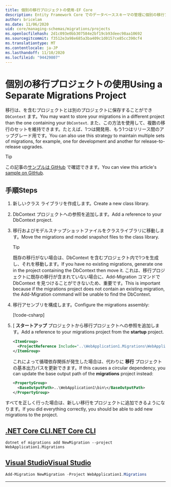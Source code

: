 ```yaml
---
title: 個別の移行プロジェクトの使用-EF Core
description: Entity Framework Core でのデータベーススキーマの管理に個別の移行プロジェクトを使用する
author: bricelam
ms.date: 11/06/2020
uid: core/managing-schemas/migrations/projects
ms.openlocfilehash: 2d1c093e0bb307584e2bf19cb93deec98aa10692
ms.sourcegitcommit: f3512e3a98e685a3ba409c1d0157ce85cc390cf4
ms.translationtype: MT
ms.contentlocale: ja-JP
ms.lasthandoff: 11/10/2020
ms.locfileid: "94429807"
---
```

# <a name="using-a-separate-migrations-project"></a><span data-ttu-id="e3dd4-103">個別の移行プロジェクトの使用</span><span class="sxs-lookup"><span data-stu-id="e3dd4-103">Using a Separate Migrations Project</span></span>

<span data-ttu-id="e3dd4-104">移行は、を含むプロジェクトとは別のプロジェクトに保存することができ `DbContext` ます。</span><span class="sxs-lookup"><span data-stu-id="e3dd4-104">You may want to store your migrations in a different project than the one containing your `DbContext`.</span></span> <span data-ttu-id="e3dd4-105">また、この方法を使用して、複数の移行のセットを維持できます。たとえば、1つは開発用、もう1つはリリース間のアップグレード用です。</span><span class="sxs-lookup"><span data-stu-id="e3dd4-105">You can also use this strategy to maintain multiple sets of migrations, for example, one for development and another for release-to-release upgrades.</span></span>

> [!TIP]
> <span data-ttu-id="e3dd4-106">この記事の[サンプルは GitHub](https://github.com/dotnet/EntityFramework.Docs/tree/master/samples/core/Schemas/ThreeProjectMigrations) で確認できます。</span><span class="sxs-lookup"><span data-stu-id="e3dd4-106">You can view this article's [sample on GitHub](https://github.com/dotnet/EntityFramework.Docs/tree/master/samples/core/Schemas/ThreeProjectMigrations).</span></span>

## <a name="steps"></a><span data-ttu-id="e3dd4-107">手順</span><span class="sxs-lookup"><span data-stu-id="e3dd4-107">Steps</span></span>

1. <span data-ttu-id="e3dd4-108">新しいクラス ライブラリを作成します。</span><span class="sxs-lookup"><span data-stu-id="e3dd4-108">Create a new class library.</span></span>

2. <span data-ttu-id="e3dd4-109">DbContext プロジェクトへの参照を追加します。</span><span class="sxs-lookup"><span data-stu-id="e3dd4-109">Add a reference to your DbContext project.</span></span>

3. <span data-ttu-id="e3dd4-110">移行およびモデルスナップショットファイルをクラスライブラリに移動します。</span><span class="sxs-lookup"><span data-stu-id="e3dd4-110">Move the migrations and model snapshot files to the class library.</span></span>
   > [!TIP]
   > <span data-ttu-id="e3dd4-111">既存の移行がない場合は、DbContext を含むプロジェクト内で1つを生成し、それを移動します。</span><span class="sxs-lookup"><span data-stu-id="e3dd4-111">If you have no existing migrations, generate one in the project containing the DbContext then move it.</span></span>
   > <span data-ttu-id="e3dd4-112">これは、移行プロジェクトに既存の移行が含まれていない場合に、Add-Migration コマンドで DbContext を見つけることができないため、重要です。</span><span class="sxs-lookup"><span data-stu-id="e3dd4-112">This is important because if the migrations project does not contain an existing migration, the Add-Migration command will be unable to find the DbContext.</span></span>

4. <span data-ttu-id="e3dd4-113">移行アセンブリを構成します。</span><span class="sxs-lookup"><span data-stu-id="e3dd4-113">Configure the migrations assembly:</span></span>

   [!code-csharp[](../../../../samples/core/Schemas/ThreeProjectMigrations/WebApplication1/Startup.cs#snippet_MigrationsAssembly)]

5. <span data-ttu-id="e3dd4-114">[ **スタートアップ** プロジェクトから移行プロジェクトへの参照を追加します。</span><span class="sxs-lookup"><span data-stu-id="e3dd4-114">Add a reference to your migrations project from the **startup** project.</span></span>

   ```xml
   <ItemGroup>
     <ProjectReference Include="..\WebApplication1.Migrations\WebApplication1.Migrations.csproj">
   </ItemGroup>
   ```

   <span data-ttu-id="e3dd4-115">これによって循環依存関係が発生した場合は、代わりに **移行** プロジェクトの基本出力パスを更新できます。</span><span class="sxs-lookup"><span data-stu-id="e3dd4-115">If this causes a circular dependency, you can update the base output path of the **migrations** project instead:</span></span>

   ```xml
   <PropertyGroup>
     <BaseOutputPath>..\WebApplication1\bin\</BaseOutputPath>
   </PropertyGroup>
   ```

<span data-ttu-id="e3dd4-116">すべてを正しく行った場合は、新しい移行をプロジェクトに追加できるようになります。</span><span class="sxs-lookup"><span data-stu-id="e3dd4-116">If you did everything correctly, you should be able to add new migrations to the project.</span></span>

## <a name="net-core-cli"></a>[<span data-ttu-id="e3dd4-117">.NET Core CLI</span><span class="sxs-lookup"><span data-stu-id="e3dd4-117">.NET Core CLI</span></span>](#tab/dotnet-core-cli)

```dotnetcli
dotnet ef migrations add NewMigration --project WebApplication1.Migrations
```

## <a name="visual-studio"></a>[<span data-ttu-id="e3dd4-118">Visual Studio</span><span class="sxs-lookup"><span data-stu-id="e3dd4-118">Visual Studio</span></span>](#tab/vs)

```powershell
Add-Migration NewMigration -Project WebApplication1.Migrations
```

***
